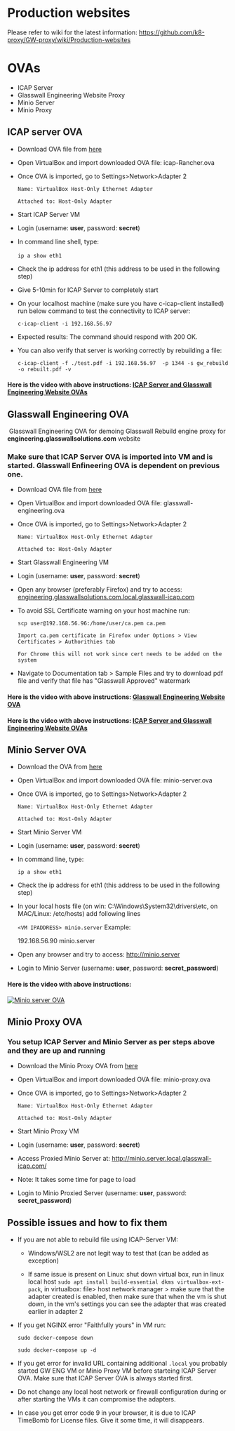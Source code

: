 # Production websites 

Please refer to wiki for the latest information: https://github.com/k8-proxy/GW-proxy/wiki/Production-websites


# OVAs

- ICAP Server
- Glasswall Engineering Website Proxy
- Minio Server 
- Minio Proxy 


## ICAP server OVA

- Download OVA file from [here](https://glasswall-sow-ova.s3.eu-west-2.amazonaws.com/vms/ICAP-Server/ICAP-Rancher.ova?X-Amz-Algorithm=AWS4-HMAC-SHA256&X-Amz-Credential=AKIA3NUU5XSYVTP3BV6R%2F20201120%2Feu-west-2%2Fs3%2Faws4_request&X-Amz-Date=20201120T151452Z&X-Amz-Expires=31536000&X-Amz-SignedHeaders=host&X-Amz-Signature=34aa9f375b4ea9e2ec3dee6c54d5ede62513c2a2c109290e2779d54ac44a9d8e)

- Open VirtualBox and import downloaded OVA file: icap-Rancher.ova

- Once OVA is imported, go to Settings>Network>Adapter 2 
 
  `Name: VirtualBox Host-Only Ethernet Adapter`

  `Attached to: Host-Only Adapter`

- Start ICAP Server VM

- Login (username: **user**, password: **secret**)

- In command line shell, type:
  
  `ip a show eth1`
​
- Check the ip address for eth1 (this address to be used in the following step)

- Give 5-10min for ICAP Server to completely start

- On your localhost machine (make sure you have c-icap-client installed) run below command to test the connectivity to ICAP server:

  `c-icap-client -i 192.168.56.97`

- Expected results: The command should respond with 200 OK.

- You can also verify that server is working correctly by rebuilding a file:

  `c-icap-client -f ./test.pdf -i 192.168.56.97  -p 1344 -s gw_rebuild -o rebuilt.pdf -v`

#### Here is the video with above instructions: [ICAP Server and Glasswall Engineering Website OVAs](https://www.loom.com/share/08068432eebd48cba0e7ffe4480bfb4f)



## Glasswall Engineering OVA
​
Glasswall Engineering OVA for demoing Glasswall Rebuild engine proxy for **engineering.glasswallsolutions.com** website

### Make sure that ICAP Server OVA is imported into VM and is started. Glasswall Enfineering OVA is dependent on previous one.
- Download OVA file from [here](https://glasswall-sow-ova.s3.eu-west-2.amazonaws.com/vms/Engineering-website/glasswall-engineering.ova?X-Amz-Algorithm=AWS4-HMAC-SHA256&X-Amz-Credential=AKIA3NUU5XSYVTP3BV6R%2F20201120%2Feu-west-2%2Fs3%2Faws4_request&X-Amz-Date=20201120T151429Z&X-Amz-Expires=31536000&X-Amz-SignedHeaders=host&X-Amz-Signature=5c105c03c4e54e131a673705ee9c7603b73eea34d9d9b9b46eb84219aa80df74)

- Open VirtualBox and import downloaded OVA file: glasswall-engineering.ova

- Once OVA is imported, go to Settings>Network>Adapter 2 
 
  `Name: VirtualBox Host-Only Ethernet Adapter`

  `Attached to: Host-Only Adapter`

- Start Glasswall Engineering VM
​
- Login (username: **user**, password: **secret**)
​​​
- Open any browser (preferably Firefox) and try to access: [engineering.glasswallsolutions.com.local.glasswall-icap.com](https://engineering.glasswallsolutions.com.local.glasswall-icap.com)
  
- To avoid SSL Certificate warning on your host machine run:

  `scp user@192.168.56.96:/home/user/ca.pem ca.pem`

  `Import ca.pem certificate in Firefox under Options > View Certificates > Authorithies tab`
  
  `For Chrome this will not work since cert needs to be added on the system`
  
- Navigate to Documentation tab > Sample Files and try to download pdf file and verify that file has "Glasswall Approved" watermark

#### Here is the video with above instructions: [Glasswall Engineering Website OVA](https://youtu.be/vXrL_LYcamo)
#### Here is the video with above instructions: [ICAP Server and Glasswall Engineering Website OVAs](https://www.loom.com/share/08068432eebd48cba0e7ffe4480bfb4f)


## Minio Server OVA

- Download the OVA from [here](https://glasswall-sow-ova.s3.amazonaws.com/vms/Minio-Server/minio_server.ova?X-Amz-Algorithm=AWS4-HMAC-SHA256&X-Amz-Credential=AKIA3NUU5XSYVTP3BV6R%2F20201119%2Fus-east-1%2Fs3%2Faws4_request&X-Amz-Date=20201119T184914Z&X-Amz-Expires=31536000&X-Amz-SignedHeaders=host&X-Amz-Signature=c7596ef7f276979d660b9333ca4d5114654ad21d6fd23e6c3e997fbddfbf3132)

- Open VirtualBox and import downloaded OVA file: minio-server.ova

- Once OVA is imported, go to Settings>Network>Adapter 2
    
  `Name: VirtualBox Host-Only Ethernet Adapter`

  `Attached to: Host-Only Adapter`

- Start Minio Server VM

- Login (username: **user**, password: **secret**)

- In command line, type:
  
  `ip a show eth1`

- Check the ip address for eth1 (this address to be used in the following step)

- In your local hosts file (on win: C:\Windows\System32\drivers\etc, on MAC/Linux: /etc/hosts) add following lines

  `<VM IPADDRESS> minio.server`
Example:

    192.168.56.90 minio.server

- Open any browser and try to access: http://minio.server

- Login to Minio Server (username: **user**, password: **secret_password**)

#### Here is the video with above instructions:

[![Minio server OVA](https://img.youtube.com/vi/itMyB8-HTMk/0.jpg)](https://www.youtube.com/watch?v=itMyB8-HTMk)


## Minio Proxy OVA

### You setup ICAP Server and Minio Server as per steps above and they are up and running

- Download the Minio Proxy OVA from [here](https://glasswall-sow-ova.s3.amazonaws.com/vms/Minio-Server/minio_proxy.ova?X-Amz-Algorithm=AWS4-HMAC-SHA256&X-Amz-Credential=AKIA3NUU5XSYVTP3BV6R%2F20201119%2Fus-east-1%2Fs3%2Faws4_request&X-Amz-Date=20201119T185407Z&X-Amz-Expires=31536000&X-Amz-SignedHeaders=host&X-Amz-Signature=deb1b64f15610c5d201b8c62f74176155e42bfd0700fd85498040ac998a7a4d6)

- Open VirtualBox and import downloaded OVA file: minio-proxy.ova

- Once OVA is imported, go to Settings>Network>Adapter 2
    
  `Name: VirtualBox Host-Only Ethernet Adapter`

  `Attached to: Host-Only Adapter`

- Start Minio Proxy VM

- Login (username: **user**, password: **secret**)

- Access Proxied Minio Server at: http://minio.server.local.glasswall-icap.com/

- Note: It takes some time for page to load

- Login to Minio Proxied Server (username: **user**, password: **secret_password**)

## Possible issues and how to fix them

- If you are not able to rebuild file using ICAP-Server VM:
    - Windows/WSL2 are not legit way to test that (can be added as exception) 

    - If same issue is present on Linux: shut down virtual box, run in linux local host `sudo apt install build-essential dkms virtualbox-ext-pack`, in virtualbox: file> host network manager > make sure that the adapter created is enabled, then make sure that when the vm is shut down, in the vm's settings you can see the adapter that was created earlier in adapter 2

- If you get NGINX error "Faithfully yours" in VM run:
    
    `sudo docker-compose down`
    
    `sudo docker-compose up -d`

- If you get error for invalid URL containing additional `.local` you probably started GW ENG VM or Minio Proxy VM before starteing ICAP Server OVA. Make sure that ICAP Server OVA is always started first. 

- Do not change any local host network or firewall configuration during or after starting the VMs it can compromise the adapters. 

- In case you get error code 9 in your browser, it is due to ICAP TimeBomb for License files. Give it some time, it will disappears.

